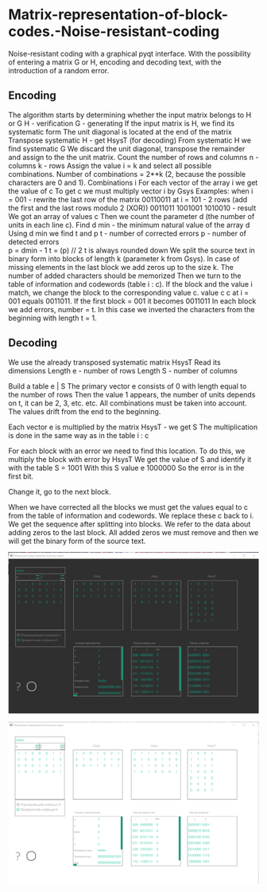 # Matrix-representation-of-block-codes.-Noise-resistant-coding
Noise-resistant coding with a graphical pyqt interface. With the possibility of entering a matrix G or H, encoding and decoding text, with the introduction of a random error.

## Encoding 

The algorithm starts by determining whether the input matrix belongs to H 
or G 
H - verification 
G - generating 
If the input matrix is H, we find its systematic form
The unit diagonal is located at the end of the matrix
Transpose systematic H - get HsysT (for decoding)
From systematic H we find systematic G 
We discard the unit diagonal, transpose the remainder and assign to the 
the unit matrix. Count the number of rows and columns 
n - columns
k - rows 
Assign the value i = k and select all possible combinations.
Number of combinations = 2**k (2, because the possible characters are 0 and 1).
Combinations i
For each vector of the array i we get the value of c 
To get c we must multiply vector i by Gsys 
Examples:
when i = 001 - rewrite the last row of the matrix 00110011
at i = 101 - 2 rows (add the first and the last rows modulo 2 (XOR))
0011011
1001001
1010010 - result
We got an array of values c 
Then we count the parameter d (the number of units in each line c). 
Find d min - the minimum natural value of the array d
Using d min we find t and p
t - number of corrected errors 
p - number of detected errors  
p = dmin - 1
t = (p) // 2
t is always rounded down 
We split the source text in binary form into blocks of length k (parameter k 
from Gsys). In case of missing elements in the last block we add 
zeros up to the size k. The number of added characters should be memorized 
Then we turn to the table of information and codewords (table i : c).
If the block and the value i match, we change the block to the corresponding value c. 
value c 
c at i = 001 equals 0011011.
If the first block = 001 it becomes 0011011
In each block we add errors, number = t. 
In this case we inverted the characters from the beginning with length t = 1.

## Decoding 

We use the already transposed systematic matrix HsysT
Read its dimensions
Length e - number of rows 
Length S - number of columns

Build a table e | S
The primary vector e consists of 0 with length equal to the number of rows
Then the value 1 appears, the number of units depends on t, it can be 2, 3, etc. 
etc. All combinations must be taken into account. The values drift from the end to the 
beginning.

Each vector e is multiplied by the matrix HsysT - we get S
The multiplication is done in the same way as in the table i : c

For each block with an error we need to find this location.
To do this, we multiply the block with error by HsysT 
We get the value of S and identify it with the table
S = 1001 
With this S value e 1000000
So the error is in the first bit. 

Change it, go to the next block. 

When we have corrected all the blocks we must get the values equal to c from the 
table of information and codewords. We replace these c back to i. 
We get the sequence after splitting into blocks. 
We refer to the data about adding zeros to the last block. All 
added zeros we must remove and then we will get the binary form 
of the source text.

![img](https://github.com/Gooooosha/Matrix-representation-of-block-codes.-Noise-resistant-coding/blob/main/img_for_readme/1.png)

![img](https://github.com/Gooooosha/Matrix-representation-of-block-codes.-Noise-resistant-coding/blob/main/img_for_readme/2.png)
